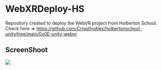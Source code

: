 # WebXRDeploy-HS

Repository created to deploy the WebVR project from Holberton School. Check here => https://github.com/CrispthoAlex/holbertonschool-unity/tree/main/0x0E-unity-webvr

## ScreenShoot

<img src="./webxr-capture-JPG" />
